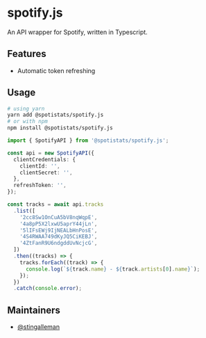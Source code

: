# spotify.js

An API wrapper for Spotify, written in Typescript.

## Features

- Automatic token refreshing

## Usage

```bash
# using yarn
yarn add @spotistats/spotify.js
# or with npm
npm install @spotistats/spotify.js
```

```ts
import { SpotifyAPI } from '@spotistats/spotify.js';

const api = new SpotifyAPI({
  clientCredentials: {
    clientId: '',
    clientSecret: '',
  },
  refreshToken: '',
});

const tracks = await api.tracks
  .list([
    '2cc8Sw1OnCuA5bV8nqWqpE',
    '4a8pP5X2lxwU5aprY44jLn',
    '5lIFsEWj9IjNEALbHnPosE',
    '4S4RWAA749dKyJQ5CiKEBJ',
    '4ZtFanR9U6ndgddUvNcjcG',
  ])
  .then((tracks) => {
    tracks.forEach((track) => {
      console.log(`${track.name} - ${track.artists[0].name}`);
    });
  })
  .catch(console.error);
```

## Maintainers

- [@stingalleman](https://github.com/stingalleman)
